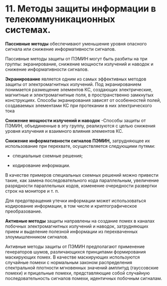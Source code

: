 # 11. Методы защиты информации в телекоммуникационных системах.

**Пассивные методы** обеспечивают уменьшение уровня опасного сигнала или
снижение информативности сигналов.

Пассивные методы защиты от ПЭМИН могут быть разбиты на три группы:
экранирование, снижение мощности излучений и наводок и снижение
информативности сигналов.

**Экранирование** является одним из самых эффективных методов защиты от
электромагнитных излучений. Под экранированием понимается размещение
элементов КС, создающих электрические, магнитные и электромагнитные
поля, в пространственно замкнутых конструкциях. Способы экранирования
зависят от особенностей полей, создаваемых элементами КС при протекании
в них электрического тока

**Снижение мощности излучений и наводок** -Способы защиты от ПЭМИН,
объединенные в эту группу, реализуются с целью снижения уровня излучения
и взаимного влияния элементов КС.

**Снижение информативности сигналов ПЭМИН,** затрудняющее их
использование при перехвате, осуществляется следующими путями:

- специальные схемные решения;

- кодирование информации.

В качестве примеров специальных схемных решений можно привести такие,
как замена последовательного кода параллельным, увеличение разрядности
параллельных кодов, изменение очередности развертки строк на мониторе и
т. п.

Для предотвращения утечки информации может использоваться кодирование
информации, в том числе и криптографическое преобразование.

**Активные методы** защиты направлены на создание помех в каналах
побочных электромагнитных излучений и наводок, затрудняющих прием и
выделение полезной информации из перехваченных злоумышленником сигналов.

Активные методы защиты от ПЭМИН предполагают применение генераторов
шумов, различающихся принципами формирования маскирующих помех. В
качестве маскирующих используются случайные помехи с нормальным законом
распределения спектральной плотности мгновенных значений амплитуд
(гауссовские помехи) и прицельные помехи, представляющие собой случайную
последовательность сигналов помехи, идентичных побочным сигналам.
